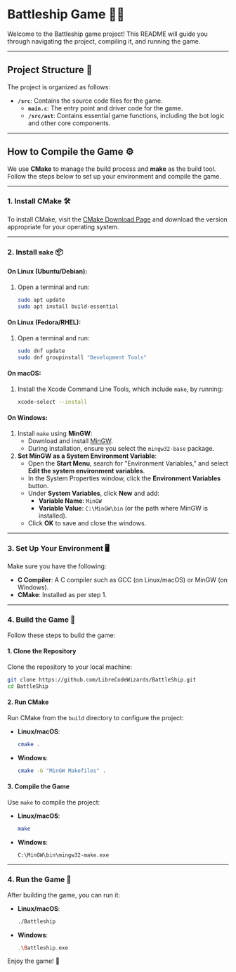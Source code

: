 # Battleship Game 🚢💥

Welcome to the Battleship game project! This README will guide you through navigating the project, compiling it, and running the game.

---

## Project Structure 📂

The project is organized as follows:

- **`/src`**: Contains the source code files for the game.
  - **`main.c`**: The entry point and driver code for the game.
  - **`/src/ast`**: Contains essential game functions, including the bot logic and other core components.

---

## How to Compile the Game ⚙️

We use **CMake** to manage the build process and **make** as the build tool. Follow the steps below to set up your environment and compile the game.

---

### 1. Install CMake 🛠️

To install CMake, visit the [CMake Download Page](https://cmake.org/download/) and download the version appropriate for your operating system.

---

### 2. Install `make` 📦

#### On **Linux** (Ubuntu/Debian):
1. Open a terminal and run:
   ```bash
   sudo apt update
   sudo apt install build-essential
   ```

#### On **Linux** (Fedora/RHEL):
1. Open a terminal and run:
   ```bash
   sudo dnf update
   sudo dnf groupinstall "Development Tools"
   ```

#### On **macOS**:
1. Install the Xcode Command Line Tools, which include `make`, by running:
   ```bash
   xcode-select --install
   ```

#### On **Windows**:
1. Install `make` using **MinGW**:
   - Download and install [MinGW](https://sourceforge.net/projects/mingw/).
   - During installation, ensure you select the `mingw32-base` package.
2. **Set MinGW as a System Environment Variable**:
   - Open the **Start Menu**, search for "Environment Variables," and select **Edit the system environment variables**.
   - In the System Properties window, click the **Environment Variables** button.
   - Under **System Variables**, click **New** and add:
     - **Variable Name**: `MinGW`
     - **Variable Value**: `C:\MinGW\bin` (or the path where MinGW is installed).
   - Click **OK** to save and close the windows.

---

### 3. Set Up Your Environment 🖥️

Make sure you have the following:
- **C Compiler**: A C compiler such as GCC (on Linux/macOS) or MinGW (on Windows).
- **CMake**: Installed as per step 1.

---

### 4. Build the Game 🔨

Follow these steps to build the game:

#### 1. Clone the Repository
Clone the repository to your local machine:
```bash
git clone https://github.com/LibreCodeWizards/BattleShip.git
cd BattleShip
```

#### 2. Run CMake
Run CMake from the `build` directory to configure the project:

- **Linux/macOS**:
  ```bash
  cmake .
  ```

- **Windows**:
  ```bash
  cmake -G "MinGW Makefiles" .
  ```

#### 3. Compile the Game
Use `make` to compile the project:

- **Linux/macOS**:
  ```bash
  make
  ```

- **Windows**:
  ```bash
  C:\MinGW\bin\mingw32-make.exe
  ```

---

### 4. Run the Game 🏁

After building the game, you can run it:

- **Linux/macOS**:
  ```bash
  ./Battleship
  ```

- **Windows**:
  ```bash
  .\Battleship.exe
  ```

Enjoy the game! 🚀
